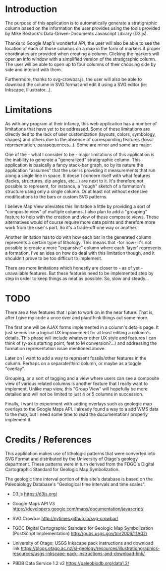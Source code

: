 # Introduction

The purpose of this application is to automatically generate a stratigraphic 
column based on the information the user provides using the tools provided by 
Mike Bostock's Data-Driven-Documents Javascript Library (D3.js).  


Thanks to Google Map's wonderful API, the user will also be able to see the 
location of each of those columns on a map in the form of markers if proper 
coordinates are provided when creating a column.  Clicking the markers will open 
an info window with a simplified version of the stratigraphic column.  The user
will be able to open up to four columns of their choosing side by side and 
interact with them.


Furthermore, thanks to svg-crowbar.js, the user will also be able to download 
the column in SVG format and edit it using a SVG editor
(ie: Inkscape, Illustrator...).


# Limitations


As with any program at their infancy, this web application has a number of 
limitations that have yet to be addressed.  Some of these limitations are
directly tied to the lack of user customization (layouts, colors, symbology, shapes)
and others due to the absence of corresponding features (fossil representation, 
parasequences...).  Some are minor and some are major.


One of the - what I consider to be - major limitations of this application 
is the inability to generate a "generalized" stratigraphic column.
This application is basically a fancy stack-bar graph, so by its nature 
the application "assumes" that the user is providing it measurements 
that run along a single line in space.  It doesn't concern itself with what features
(facies, structures, dip angles, etc...) are next to it.  It's therefore not 
possible to represent, for instance, a "rough" sketch of a formation's structure using 
only a single column.  Or at least not without extensive modifications to the 
bars or custom SVG patterns.


I believe Map View alleviates this limitation a little by 
providing a sort of "composite view" of multiple columns. I also plan to add a 
"grouping" feature to help with the creation and view of these composite views.
These alternatives would of course require more data points and therefore
more work from the user's part.  So it's a trade-off one way or another.


Another limitation has to do with how each bar in the generated column represents 
a certain type of lithology.  This means that -for now- it's not possible to create
a more "expansive" column where each 'layer' represents a formation.  I've an
idea on how do deal with this limitation though, and it shouldn't prove to be too
difficult to implement.


There are more limitations which honestly are closer to - as of yet - unavailable 
features.  But these features need to be implemented step by step in order to 
keep things as neat as possible.  So, slow and steady...


# TODO


There are a few features that I plan to work on in the near future.  That is,
after I give my code a once over and plan/think things out some more.


The first one will be AJAX forms implemented in a column's details
page.  It just seems like a logical UX improvement for at least editing
a column's details.  This phase will include whatever other UX style and features
I can think of (y-axis starting point, feet to M conversion?...) and 
addressing the formation representation issue mentioned above.


Later on I want to add a way to represent fossils/other features 
in the column.  Perhaps on a separate/third column, or maybe as a toggle "overlay".


Grouping, or a sort of tagging and a view where users can see a composite view
of various related columns is another feature that I really want to implement.
Unlike map view, this "Group View" will hopefully be more detailed and will not
be limited to just 4 or 5 columns in succession.


Finally, I want to experiment with adding overlays such as geologic map overlays 
to the Google Maps API.  I already found a way to a add WMS data to the map, but I 
need some time to read the documentation/ properly implement it.


# Credits / References


This application makes use of lithologic patterns that were converted into 
SVG Format and distributed by the University of Otago's geology department.  These patterns were
in turn derived from the FDGC's Digital Cartographic Standard for Geologic Map 
Symbolization.


The geologic time interval portion of this site's database is based on the 
Paleobiology Database's "Geological time intervals and time scales".


+ D3.js
https://d3js.org/

+ Google Maps API V3
https://developers.google.com/maps/documentation/javascript/

+ SVG Crowbar
http://nytimes.github.io/svg-crowbar/

+ FGDC Digital Cartographic Standard for Geologic Map Symbolization (PostScript Implementation)
http://pubs.usgs.gov/tm/2006/11A02/

+ University of Otago; USGS Inkscape pack instructions and download link
https://blogs.otago.ac.nz/si-geology/resources/illustrationgraphics-resources/usgs-inkscape-pack-instructions-and-download-link/

+ PBDB Data Service 1.2 v2
https://paleobiodb.org/data1.2/
